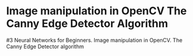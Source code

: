 # Image manipulation in OpenCV The Canny Edge Detector Algorithm
#3 Neural Networks for Beginners. Image manipulation in OpenCV. The Canny Edge Detector algorithm 
